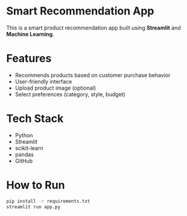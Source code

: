 # Smart Recommendation App

This is a smart product recommendation app built using **Streamlit** and **Machine Learning**.

# Features
- Recommends products based on customer purchase behavior
- User-friendly interface
- Upload product image (optional)
- Select preferences (category, style, budget)

# Tech Stack
- Python
- Streamlit
- scikit-learn
- pandas
- GitHub

# How to Run
```bash
pip install -r requirements.txt
streamlit run app.py
